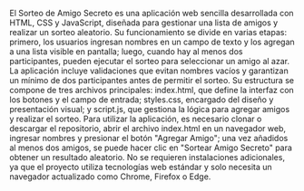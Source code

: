 El Sorteo de Amigo Secreto es una aplicación web sencilla desarrollada con HTML, CSS y JavaScript, diseñada para gestionar una lista de amigos y realizar un sorteo aleatorio. Su funcionamiento se divide en varias etapas: primero, los usuarios ingresan nombres en un campo de texto y los agregan a una lista visible en pantalla; luego, cuando hay al menos dos participantes, pueden ejecutar el sorteo para seleccionar un amigo al azar. La aplicación incluye validaciones que evitan nombres vacíos y garantizan un mínimo de dos participantes antes de permitir el sorteo. Su estructura se compone de tres archivos principales: index.html, que define la interfaz con los botones y el campo de entrada; styles.css, encargado del diseño y presentación visual; y script.js, que gestiona la lógica para agregar amigos y realizar el sorteo. Para utilizar la aplicación, es necesario clonar o descargar el repositorio, abrir el archivo index.html en un navegador web, ingresar nombres y presionar el botón "Agregar Amigo"; una vez añadidos al menos dos amigos, se puede hacer clic en "Sortear Amigo Secreto" para obtener un resultado aleatorio. No se requieren instalaciones adicionales, ya que el proyecto utiliza tecnologías web estándar y solo necesita un navegador actualizado como Chrome, Firefox o Edge.

